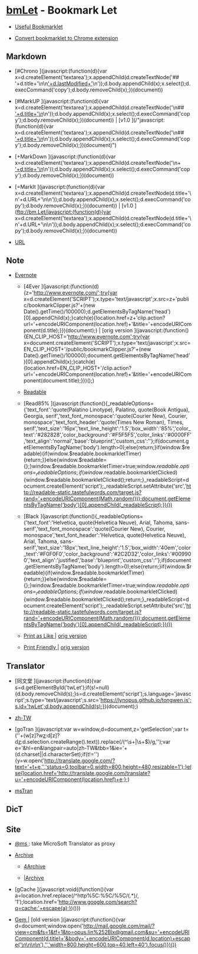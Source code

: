 # [bmLet](https://lynopus.github.io/bmLet.html) - Bookmark Let

- [Useful Bookmarklet
](http://www.howtogeek.com/125846/the-most-useful-bookmarklets-to-enhance-your-browsing-experience/)

- [Convert bookmarklet to Chrome extension
](https://sandbox.self.li/bookmarklet-to-extension/)


## Markdown

- [#Chrono
](javascript:(function(d){var x=d.createElement('textarea');x.appendChild(d.createTextNode('## '+d.title+'\n\n['+d.lastModified+']('+d.URL+')\n'));d.body.appendChild(x);x.select();d.execCommand('copy');d.body.removeChild(x);})(document))

- [#MarkUP
](javascript:(function(d){var x=d.createElement('textarea');x.appendChild(d.createTextNode('\n## ['+d.title+'\n]('+d.URL+')\n'));d.body.appendChild(x);x.select();d.execCommand('copy');d.body.removeChild(x);})(document))
| [v1.0
](/"javascript:(function(d){var x=d.createElement('textarea');x.appendChild(d.createTextNode('\n## ['+d.title+'\n]('+d.URL+')\n'));d.body.appendChild(x);x.select();d.execCommand('copy');d.body.removeChild(x);})(document)")

- [+MarkDown
](javascript:(function(d){var x=d.createElement('textarea');x.appendChild(d.createTextNode('\n+ ['+d.title+'\n]('+d.URL+')\n'));d.body.appendChild(x);x.select();d.execCommand('copy');d.body.removeChild(x);})(document))

- [=MarkIt
](javascript:(function(d){var x=d.createElement('textarea');x.appendChild(d.createTextNode(d.title+'\n'+d.URL+'\n\n'));d.body.appendChild(x);x.select();d.execCommand('copy');d.body.removeChild(x);})(document))
| [v1.0
](ftp://bm.Let/javascript:(function(d){var x=d.createElement('textarea');x.appendChild(d.createTextNode(d.title+'\n'+d.URL+'\n\n'));d.body.appendChild(x);x.select();d.execCommand('copy');d.body.removeChild(x);})(document))

- [URL
](javascript:alert('\tdocument.URL\n'+document.URL+'\n\tdocument.lastModified\n'+document.lastModified+'\n\tlocation\n'+location);)


## Note

+ [Evernote
](https://www.evernote.com/Home.action)

  - [4Ever
](javascript:(function(d){z='http://www.evernote.com/';try{var x=d.createElement('SCRIPT');x.type='text/javascript';x.src=z+'public/bookmarkClipper.js?'+(new Date().getTime()/100000);d.getElementsByTagName('head')[0].appendChild(x);}catch(e){location.href=z+'clip.action?url='+encodeURIComponent(location.href)+'&title='+encodeURIComponent(d.title);}})(document);)
| [orig version
](javascript:(function(){EN_CLIP_HOST='http://www.evernote.com';try{var x=document.createElement('SCRIPT');x.type='text/javascript';x.src=EN_CLIP_HOST+'/public/bookmarkClipper.js?'+(new Date().getTime()/100000);document.getElementsByTagName('head')[0].appendChild(x);}catch(e){location.href=EN_CLIP_HOST+'/clip.action?url='+encodeURIComponent(location.href)+'&title='+encodeURIComponent(document.title);}})();)

  - [Readable
](http://readable.tastefulwords.com/)

  - [Read85%
](javascript:(function(){_readableOptions={'text_font':'quote(Palatino Linotype), Palatino, quote(Book Antigua), Georgia, serif','text_font_monospace':'quote(Courier New), Courier, monospace','text_font_header':'quote(Times New Roman), Times, serif','text_size':'16px','text_line_height':'1.5','box_width':'85%','color_text':'#282828','color_background':'#F5F5F5','color_links':'#0000FF','text_align':'normal','base':'blueprint','custom_css':''};if(document.getElementsByTagName('body').length>0);else{return;}if(window.$readable){if(window.$readable.bookmarkletTimer){return;}}else{window.$readable={};}window.$readable.bookmarkletTimer=true;window.$readable.options=_readableOptions;if(window.$readable.bookmarkletClicked){window.$readable.bookmarkletClicked();return;}_readableScript=document.createElement('script');_readableScript.setAttribute('src','http://readable-static.tastefulwords.com/target.js?rand='+encodeURIComponent(Math.random()));document.getElementsByTagName('body')[0].appendChild(_readableScript);})())

  - [Black
](javascript:(function(){_readableOptions={'text_font':'Helvetica, quote(Helvetica Neuve), Arial, Tahoma, sans-serif','text_font_monospace':'quote(Courier New), Courier, monospace','text_font_header':'Helvetica, quote(Helvetica Neuve), Arial, Tahoma, sans-serif','text_size':'18px','text_line_height':'1.5','box_width':'40em','color_text':'#F0F0F0','color_background':'#2C2D32','color_links':'#009900','text_align':'justified','base':'blueprint','custom_css':''};if(document.getElementsByTagName('body').length>0);else{return;}if(window.$readable){if(window.$readable.bookmarkletTimer){return;}}else{window.$readable={};}window.$readable.bookmarkletTimer=true;window.$readable.options=_readableOptions;if(window.$readable.bookmarkletClicked){window.$readable.bookmarkletClicked();return;}_readableScript=document.createElement('script');_readableScript.setAttribute('src','http://readable-static.tastefulwords.com/target.js?rand='+encodeURIComponent(Math.random()));document.getElementsByTagName('body')[0].appendChild(_readableScript);})())

  - [Print as Like
](javascript:(function(w,d){if(w['ppw']&&ppw['bookmarklet']){ppw.bookmarklet.toggle();}else{w._pwyl_home='http://www.printwhatyoulike.com/';w._pwyl_pro_id=null;w._pwyl_bmkl=d.createElement('script');w._pwyl_bmkl.setAttribute('type','text/javascript');w._pwyl_bmkl.setAttribute('src',w._pwyl_home+'static/compressed/pwyl_bookmarklet_10.js');w._pwyl_bmkl.setAttribute('pwyl','true');d.getElementsByTagName('head')[0].appendChild(w._pwyl_bmkl);}})(window,document))
| [orig version
](javascript:(function(){if(window['ppw']&&ppw['bookmarklet']){ppw.bookmarklet.toggle();}else{window._pwyl_home='http://www.printwhatyoulike.com/';window._pwyl_pro_id=null;window._pwyl_bmkl=document.createElement('script');window._pwyl_bmkl.setAttribute('type','text/javascript');window._pwyl_bmkl.setAttribute('src',window._pwyl_home+'static/compressed/pwyl_bookmarklet_10.js');window._pwyl_bmkl.setAttribute('pwyl','true');document.getElementsByTagName('head')[0].appendChild(window._pwyl_bmkl);}})();)

  - [Print Friendly
](javascript:(function(d){pfstyle='bk';_pnicer_script=d.createElement('SCRIPT');_pnicer_script.type='text/javascript';_pnicer_script.src='http://cdn.printfriendly.com/printfriendly.js?x='+(Math.random());d.getElementsByTagName('head')[0].appendChild(_pnicer_script);_pnicer_css=d.createElement('LINK');_pnicer_css.rel='stylesheet';_pnicer_css.href='http://cdn.printfriendly.com/printfriendly.css';_pnicer_css.type='text/css';_pnicer_css.media='screen';d.getElementsByTagName('head')[0].appendChild(_pnicer_css);})(document);)
| [orig version
](javascript:(function(){pfstyle='bk';_pnicer_script=document.createElement('SCRIPT');_pnicer_script.type='text/javascript';_pnicer_script.src='http://cdn.printfriendly.com/printfriendly.js?x='+(Math.random());document.getElementsByTagName('head')[0].appendChild(_pnicer_script);_pnicer_css=document.createElement('LINK');_pnicer_css.rel='stylesheet';_pnicer_css.href='http://cdn.printfriendly.com/printfriendly.css';_pnicer_css.type='text/css';_pnicer_css.media='screen';document.getElementsByTagName('head')[0].appendChild(_pnicer_css);})();)



## Translator

- [同文堂
](javascript:(function(d){var s=d.getElementById('twLet');if(s!=null){d.body.removeChild(s);}s=d.createElement('script');s.language='javascript';s.type='text/javascript';s.src='https://lynopus.github.io/tongwen.js';s.id='twLet';d.body.appendChild(s);})(document);)

- [zh-TW
](javascript:open('http://translate.google.com/translate?prev=hp&hl=zh-TW&sl=zh-CN&tl=zh-TW&u='+encodeURIComponent(location.href));)

- [goTran
](javascript:var w=window,d=document,z='getSelection';var t=(''+(w[z]?w[z]():d[z]?d[z]():d.selection.createRange().text)).replace(/(^\s+|\s+$)/g,'');var e='&hl=en&langpair=auto|zh-TW&tbb=1&ie='+(d.charset||d.characterSet);if(t!=''){y=w.open('http://translate.google.com/?text='+t+e,'','status=0,toolbar=0,width=800,height=480,resizable=1');}else{location.href='http://translate.google.com/translate?u='+encodeURIComponent(location.href)+e;};)

- [msTran
](javascript:window.location.href='https://www.microsofttranslator.com/bv.aspx?to=zh-CHT&a='+encodeURIComponent(document.location);)


## DicT


## Site

- [@ms
](javascript:window.location.href='https://www.microsofttranslator.com/bv.aspx?to=zh-CHT&a='+encodeURIComponent(document.location);)
: take MicroSoft Translator as proxy

+ [Archive
](https://web.archive.org/)

  - [4Archive
](javascript:location.href='https://web.archive.org/save/'+document.location.href;)

  - [|Archive
](javascript:void(window.open('https://web.archive.org/save/'+document.location.href)))

- [gCache
](javascript:void((function(){var a=location.href.replace(/^http%5C:%5C/%5C/(.*)$/,'$1');location.href='http://www.google.com/search?q=cache:'+escape(a);})()))

- [Gem
](javascript:(function(d){window.open('http://mail.google.com/mail/?view=cm&fs=1&tf=1&to=opus.lin%252Blx@gmail.com&su='+encodeURIComponent(d.title)+'&body='+encodeURIComponent(d.location)+escape('\n\n\n\n'),'','width=800,height=600,top=40,left=40').focus()})(document))
| [old version
](javascript:(function(){var d=document;window.open('http://mail.google.com/mail/?view=cm&fs=1&tf=1&to=opus.lin%252Blx@gmail.com&su='+encodeURIComponent(d.title)+'&body='+encodeURIComponent(d.location)+escape('\n\n\n\n'),'','width=800,height=600,top=40,left=40').focus()})())


[eof]: # ( vim:set ft=markdown ts=4 sw=4 sts=2 tw=960 noai et list: -*- coding: utf-8 -*- )
